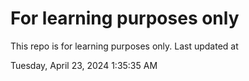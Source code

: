 # For learning purposes only
This repo is for learning purposes only.
Last updated at

Tuesday, April 23, 2024 1:35:35 AM

